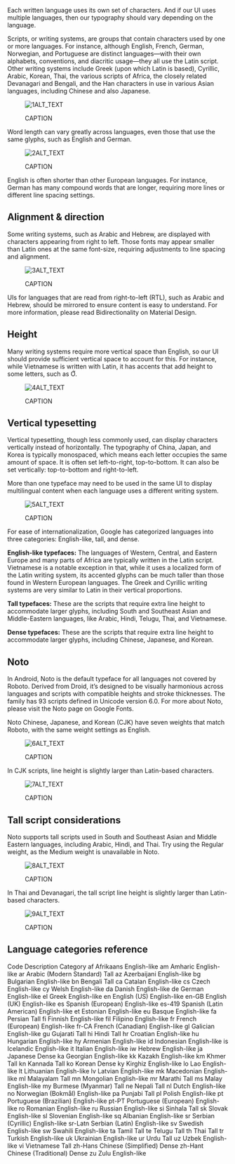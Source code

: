 
Each written language uses its own set of characters. And if our UI uses multiple languages, then our typography should vary depending on the language. 

Scripts, or writing systems, are groups that contain characters used by one or more languages. For instance, although English, French, German, Norwegian, and Portuguese are distinct languages—with their own alphabets, conventions, and diacritic usage—they all use the Latin script. Other writing systems include Greek (upon which Latin is based), Cyrillic, Arabic, Korean, Thai, the various scripts of Africa, the closely related Devanagari and Bengali, and the Han characters in use in various Asian languages, including Chinese and also Japanese.

<figure>

![1ALT_TEXT](images/language_support_in_fonts_1.svg)
<figcaption>CAPTION</figcaption>

</figure>

Word length can vary greatly across languages, even those that use the same glyphs, such as English and German.

<figure>

![2ALT_TEXT](images/language_support_in_fonts_2.svg)
<figcaption>CAPTION</figcaption>

</figure>

English is often shorter than other European languages. For instance, German has many compound words that are longer, requiring more lines or different line spacing settings.

## Alignment & direction
Some writing systems, such as Arabic and Hebrew, are displayed with characters appearing from right to left. Those fonts may appear smaller than Latin ones at the same font-size, requiring adjustments to line spacing and alignment.

<figure>

![3ALT_TEXT](images/language_support_in_fonts_3.svg)
<figcaption>CAPTION</figcaption>

</figure>

UIs for languages that are read from right-to-left (RTL), such as Arabic and Hebrew, should be mirrored to ensure content is easy to understand. For more information, please read Bidirectionality on Material Design.

## Height

Many writing systems require more vertical space than English, so our UI should provide sufficient vertical space to account for this. For instance, while Vietnamese is written with Latin, it has accents that add height to some letters, such as Ớ.

<figure>

![4ALT_TEXT](images/language_support_in_fonts_4.svg)
<figcaption>CAPTION</figcaption>

</figure>

## Vertical typesetting

Vertical typesetting, though less commonly used, can display characters vertically instead of horizontally.
The typography of China, Japan, and Korea is typically monospaced, which means each letter occupies the same amount of space. It is often set left-to-right, top-to-bottom. It can also be set vertically: top-to-bottom and right-to-left.

More than one typeface may need to be used in the same UI to display multilingual content when each language uses a different writing system.

<figure>

![5ALT_TEXT](images/language_support_in_fonts_5.svg)
<figcaption>CAPTION</figcaption>

</figure>

For ease of internationalization, Google has categorized languages into three categories: English-like, tall, and dense.

**English-like typefaces:** The languages of Western, Central, and Eastern Europe and many parts of Africa are typically written in the Latin script. Vietnamese is a notable exception in that, while it uses a localized form of the Latin writing system, its accented glyphs can be much taller than those found in Western European languages. The Greek and Cyrillic writing systems are very similar to Latin in their vertical proportions.

**Tall typefaces:** These are the scripts that require extra line height to accommodate larger glyphs, including South and Southeast Asian and Middle-Eastern languages, like Arabic, Hindi, Telugu, Thai, and Vietnamese.

**Dense typefaces:** These are the scripts that require extra line height to accommodate larger glyphs, including Chinese, Japanese, and Korean.

## Noto

In Android, Noto is the default typeface for all languages not covered by Roboto. Derived from Droid, it’s designed to be visually harmonious across languages and scripts with compatible heights and stroke thicknesses. The family has 93 scripts defined in Unicode version 6.0.
For more about Noto, please visit the Noto page on Google Fonts.

Noto Chinese, Japanese, and Korean (CJK) have seven weights that match Roboto, with the same weight settings as English.

<figure>

![6ALT_TEXT](images/language_support_in_fonts_6.svg)
<figcaption>CAPTION</figcaption>

</figure>

In CJK scripts, line height is slightly larger than Latin-based characters.

<figure>

![7ALT_TEXT](images/language_support_in_fonts_7.svg)
<figcaption>CAPTION</figcaption>

</figure>

## Tall script considerations

Noto supports tall scripts used in South and Southeast Asian and Middle Eastern languages, including Arabic, Hindi, and Thai. Try using the Regular weight, as the Medium weight is unavailable in Noto.

<figure>

![8ALT_TEXT](images/language_support_in_fonts_8.svg)
<figcaption>CAPTION</figcaption>

</figure>

In Thai and Devanagari, the tall script line height is slightly larger than Latin-based characters.

<figure>

![9ALT_TEXT](images/language_support_in_fonts_9.svg)
<figcaption>CAPTION</figcaption>

</figure>

## Language categories reference 

Code
Description
Category
af
Afrikaans
English-like
am
Amharic
English-like
ar
Arabic (Modern Standard)
Tall
az
Azerbaijani
English-like
bg
Bulgarian
English-like
bn
Bengali
Tall
ca
Catalan
English-like
cs
Czech
English-like
cy
Welsh
English-like
da
Danish
English-like
de
German
English-like
el
Greek
English-like
en
English (US)
English-like
en-GB
English (UK)
English-like
es
Spanish (European)
English-like
es-419
Spanish (Latin American)
English-like
et
Estonian
English-like
eu
Basque
English-like
fa
Persian
Tall
fi
Finnish
English-like
fil
Filipino
English-like
fr
French (European)
English-like
fr-CA
French (Canadian)
English-like
gl
Galician
English-like
gu
Gujarati
Tall
hi
Hindi
Tall
hr
Croatian
English-like
hu
Hungarian
English-like
hy
Armenian
English-like
id
Indonesian
English-like
is
Icelandic
English-like
it
Italian
English-like
iw
Hebrew
English-like
ja
Japanese
Dense
ka
Georgian
English-like
kk
Kazakh
English-like
km
Khmer
Tall
kn
Kannada
Tall
ko
Korean
Dense
ky
Kirghiz
English-like
lo
Lao
English-like
lt
Lithuanian
English-like
lv
Latvian
English-like
mk
Macedonian
English-like
ml
Malayalam
Tall
mn
Mongolian
English-like
mr
Marathi
Tall
ms
Malay
English-like
my
Burmese (Myanmar)
Tall
ne
Nepali
Tall
nl
Dutch
English-like
no
Norwegian (Bokmål)
English-like
pa
Punjabi
Tall
pl
Polish
English-like
pt
Portuguese (Brazilian)
English-like
pt-PT
Portuguese (European)
English-like
ro
Romanian
English-like
ru
Russian
English-like
si
Sinhala
Tall
sk
Slovak
English-like
sl
Slovenian
English-like
sq
Albanian
English-like
sr
Serbian (Cyrillic)
English-like
sr-Latn
Serbian (Latin)
English-like
sv
Swedish
English-like
sw
Swahili
English-like
ta
Tamil
Tall
te
Telugu
Tall
th
Thai
Tall
tr
Turkish
English-like
uk
Ukrainian
English-like
ur
Urdu
Tall
uz
Uzbek
English-like
vi
Vietnamese
Tall
zh-Hans
Chinese (Simplified)
Dense
zh-Hant
Chinese (Traditional)
Dense
zu
Zulu
English-like



